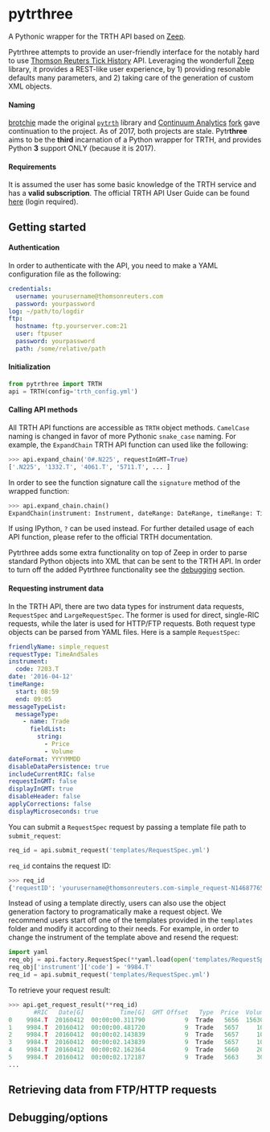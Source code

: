 # pytrthree
A Pythonic wrapper for the TRTH API based on [Zeep](http://docs.python-zeep.org/en/master/).

Pytrthree attempts to provide an user-friendly interface for the notably hard to use [Thomson Reuters Tick History](https://tickhistory.thomsonreuters.com/TickHistory/TRTH?action=get_main_applet) 
API. Leveraging the wonderfull [Zeep](http://docs.python-zeep.org/en/master/) library, 
it provides a REST-like user experience, by 1) providing resonable defaults many parameters, 
and 2) taking care of the generation of custom XML objects.


#### Naming
[brotchie](https://github.com/brotchie) made the original [`pytrth`](https://github.com/brotchie/pytrth) library and [Continuum Analytics](https://www.continuum.io/) [fork](https://github.com/ContinuumIO/pytrth) gave continuation to the project. As of 2017, both projects are stale. Pytr**three** aims to be the **third** incarnation of a Python wrapper for TRTH, and provides Python **3** support ONLY (because it is 2017).

#### Requirements
It is assumed the user has some basic knowledge of the TRTH service and has a **valid subscription**. The official TRTH API User Guide can be found [here](https://tickhistory.thomsonreuters.com/data/results/RDTH.sample@reuters.com/TRTH_API_User_Guide_v5_8.pdf) (login required).


## Getting started

#### Authentication
In order to authenticate with the API, you need to make a YAML configuration file as the following:

```yaml
credentials:
  username: yourusername@thomsonreuters.com
  password: yourpassword
log: ~/path/to/logdir
ftp:
  hostname: ftp.yourserver.com:21
  user: ftpuser
  password: yourpassword
  path: /some/relative/path
```

#### Initialization

```python
from pytrthree import TRTH
api = TRTH(config='trth_config.yml')
```

#### Calling API methods

All TRTH API functions are accessible as `TRTH` object methods. `CamelCase` naming is changed in favor of more Pythonic `snake_case` naming. For example, the `ExpandChain` TRTH API function can used like the following: 

```python
>>> api.expand_chain('0#.N225', requestInGMT=True)
['.N225', '1332.T', '4061.T', '5711.T', ... ]
```

In order to see the function signature call the `signature` method of the wrapped function: 

```python
>>> api.expand_chain.chain()
ExpandChain(instrument: Instrument, dateRange: DateRange, timeRange: TimeRange, requestInGMT: xsd:boolean) --> ArrayOfInstrument
```

If using IPython, `?` can be used instead. For further detailed usage of each API function, please refer to the official TRTH documentation.

Pytrthree adds some extra functionality on top of Zeep in order to parse standard Python objects into XML that can be sent to the TRTH API. In order to turn off the added Pytrthree functionality see the [debugging](#Debugging) section.

#### Requesting instrument data

In the TRTH API, there are two data types for instrument data requests, `RequestSpec` and `LargeRequestSpec`. The former is used for direct, single-RIC requests, while the later is used for HTTP/FTP requests. Both request type objects can be parsed from YAML files. Here is a sample `RequestSpec`: 

```yaml
friendlyName: simple_request
requestType: TimeAndSales
instrument:
  code: 7203.T
date: '2016-04-12'
timeRange:
  start: 08:59
  end: 09:05
messageTypeList:
  messageType:
    - name: Trade
      fieldList:
        string:
          - Price
          - Volume
dateFormat: YYYYMMDD
disableDataPersistence: true
includeCurrentRIC: false
requestInGMT: false
displayInGMT: true
disableHeader: false
applyCorrections: false
displayMicroseconds: true
```

You can submit a `RequestSpec` request by passing a template file path to `submit_request`:

```python
req_id = api.submit_request('templates/RequestSpec.yml')
```

`req_id` contains the request ID:

```python
>>> req_id
{'requestID': 'yourusername@thomsonreuters.com-simple_request-N146877655'}
```

Instead of using a template directly, users can also use the object generation factory to programatically make a request object. We recommend users start off one of the templates provided in the `templates` folder and modify it according to their needs. For example, in order to change the instrument of the template above and resend the request:

```python
import yaml
req_obj = api.factory.RequestSpec(**yaml.load(open('templates/RequestSpec.yml')))
req_obj['instrument']['code'] = '9984.T'
req_id = api.submit_request('templates/RequestSpec.yml')
```

To retrieve your request result:

```python
>>> api.get_request_result(**req_id)
       #RIC   Date[G]          Time[G]  GMT Offset   Type  Price  Volume
0    9984.T  20160412  00:00:00.311790           9  Trade   5656  156300
1    9984.T  20160412  00:00:00.481720           9  Trade   5657     100
2    9984.T  20160412  00:00:02.143839           9  Trade   5657     100
3    9984.T  20160412  00:00:02.143839           9  Trade   5657     100
4    9984.T  20160412  00:00:02.162364           9  Trade   5660     200
5    9984.T  20160412  00:00:02.172187           9  Trade   5663     300
...

``` 


## Retrieving data from FTP/HTTP requests 




## Debugging/options
